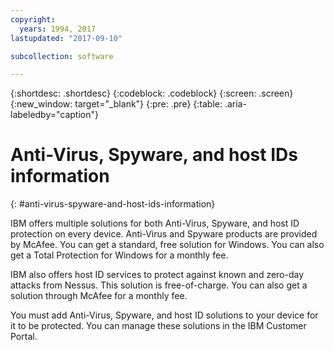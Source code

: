 ```yaml
---
copyright:
  years: 1994, 2017
lastupdated: "2017-09-10"

subcollection: software

---
```


{:shortdesc: .shortdesc}
{:codeblock: .codeblock}
{:screen: .screen}
{:new_window: target="_blank"}
{:pre: .pre}
{:table: .aria-labeledby="caption"}

# Anti-Virus, Spyware, and host IDs information
{: #anti-virus-spyware-and-host-ids-information}

IBM offers multiple solutions for both Anti-Virus, Spyware, and host ID protection on every device. Anti-Virus and Spyware products are provided by McAfee. You can get a standard, free solution for Windows. You can also get a Total Protection for Windows for a monthly fee.

IBM also offers host ID services to protect against known and zero-day attacks from Nessus. This solution is free-of-charge. You can also get a solution through McAfee for a monthly fee.

You must add Anti-Virus, Spyware, and host ID solutions to your device for it to be protected. You can manage these solutions in the IBM Customer Portal.
